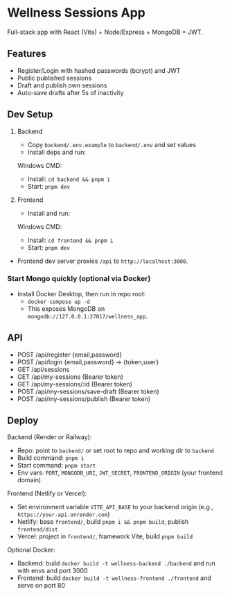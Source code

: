 # Wellness Sessions App

Full-stack app with React (Vite) + Node/Express + MongoDB + JWT.

## Features
- Register/Login with hashed passwords (bcrypt) and JWT
- Public published sessions
- Draft and publish own sessions
- Auto-save drafts after 5s of inactivity

## Dev Setup
1. Backend
   - Copy `backend/.env.example` to `backend/.env` and set values
   - Install deps and run:

   Windows CMD:
   - Install: `cd backend && pnpm i`
   - Start: `pnpm dev`

2. Frontend
   - Install and run:

   Windows CMD:
   - Install: `cd frontend && pnpm i`
   - Start: `pnpm dev`

- Frontend dev server proxies `/api` to `http://localhost:3000`.

### Start Mongo quickly (optional via Docker)
- Install Docker Desktop, then run in repo root:
  - `docker compose up -d`
  - This exposes MongoDB on `mongodb://127.0.0.1:27017/wellness_app`.

## API
- POST /api/register {email,password}
- POST /api/login {email,password} -> {token,user}
- GET /api/sessions
- GET /api/my-sessions (Bearer token)
- GET /api/my-sessions/:id (Bearer token)
- POST /api/my-sessions/save-draft (Bearer token)
- POST /api/my-sessions/publish (Bearer token)

## Deploy
Backend (Render or Railway):
- Repo: point to `backend/` or set root to repo and working dir to `backend`
- Build command: `pnpm i`
- Start command: `pnpm start`
- Env vars: `PORT`, `MONGODB_URI`, `JWT_SECRET`, `FRONTEND_ORIGIN` (your frontend domain)

Frontend (Netlify or Vercel):
- Set environment variable `VITE_API_BASE` to your backend origin (e.g., `https://your-api.onrender.com`)
- Netlify: base `frontend/`, build `pnpm i && pnpm build`, publish `frontend/dist`
- Vercel: project in `frontend/`, framework Vite, build `pnpm build`

Optional Docker:
- Backend: build `docker build -t wellness-backend ./backend` and run with envs and port 3000
- Frontend: build `docker build -t wellness-frontend ./frontend` and serve on port 80

